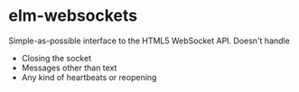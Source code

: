 # elm-websockets

Simple-as-possible interface to the HTML5 WebSocket API. Doesn't handle

- Closing the socket
- Messages other than text
- Any kind of heartbeats or reopening

